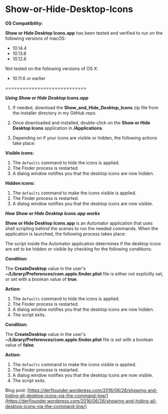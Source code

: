 Show-or-Hide-Desktop-Icons
============================

**OS Compatibility:**

**Show or Hide Desktop Icons.app** has been tested and verified to run on the following versions of macOS:

* 10.14.4
* 10.13.6
* 10.12.6

Not tested on the following versions of OS X:

* 10.11.6 or earlier

============================

***Using Show or Hide Desktop Icons.app***


1. If needed, download the **Show_and_Hide_Desktop_Icons** zip file from the installer directory in my GitHub repo.

2. Once downloaded and installed, double-click on the **Show or Hide Desktop Icons** application in **/Applications**.

3. Depending on if your icons are visible or hidden, the following actions take place:

**Visible icons:**

1. The `defaults` command to hide the icons is applied.
2. The Finder process is restarted.
3. A dialog window notifies you that the desktop icons are now hidden.


**Hidden icons:**

1. The `defaults` command to make the icons visible is applied.
2. The Finder process is restarted.
3. A dialog window notifies you that the desktop icons are now visible.


***How Show or Hide Desktop Icons.app works***


**Show or Hide Desktop Icons.app** is an Automator application that uses shell scripting behind the scenes to run the needed commands. When the application is launched, the following process takes place:

The script inside the Automator application determines if the desktop icons are set to be hidden or visible by checking for the following conditions:

**Condition:**

The **CreateDesktop** value in the user's **~/Library/Preferences/com.apple.finder.plist** file is either not explicitly set, or set with a boolean value of **true**.

**Action:** 

1. The `defaults` command to hide the icons is applied.
2. The Finder process is restarted.
3. A dialog window notifies you that the desktop icons are now hidden.
4. The script exits.

**Condition:** 

The **CreateDesktop** value in the user's **~/Library/Preferences/com.apple.finder.plist** file is set with a boolean value of **false**.

**Action:**

1. The `defaults` command to make the icons visible is applied.
2. The Finder process is restarted.
3. A dialog window notifies you that the desktop icons are now visible.
4. The script exits.


Blog post: [https://derflounder.wordpress.com/2016/06/26/showing-and-hiding-all-desktop-icons-via-the-command-line/](https://derflounder.wordpress.com/2016/06/26/showing-and-hiding-all-desktop-icons-via-the-command-line/)
